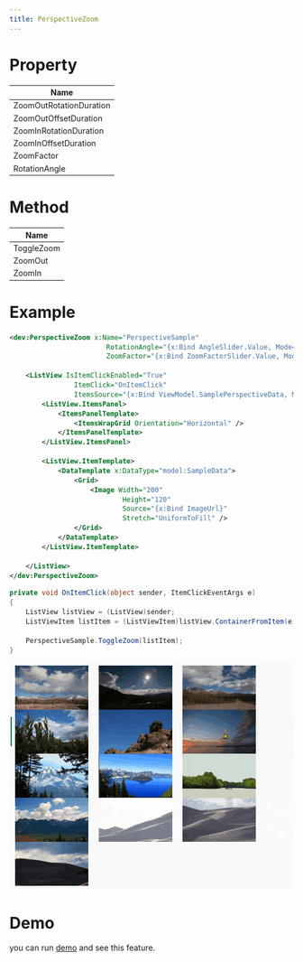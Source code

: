 ```yaml
---
title: PerspectiveZoom
---
```


# Property

|Name|
|-|
|ZoomOutRotationDuration|
|ZoomOutOffsetDuration|
|ZoomInRotationDuration|
|ZoomInOffsetDuration|
|ZoomFactor|
|RotationAngle|

# Method

|Name|
|-|
|ToggleZoom|
|ZoomOut|
|ZoomIn|

# Example

```xml
<dev:PerspectiveZoom x:Name="PerspectiveSample"
                        RotationAngle="{x:Bind AngleSlider.Value, Mode=OneWay}"
                        ZoomFactor="{x:Bind ZoomFactorSlider.Value, Mode=OneWay}">

    <ListView IsItemClickEnabled="True"
                ItemClick="OnItemClick"
                ItemsSource="{x:Bind ViewModel.SamplePerspectiveData, Mode=OneWay}">
        <ListView.ItemsPanel>
            <ItemsPanelTemplate>
                <ItemsWrapGrid Orientation="Horizontal" />
            </ItemsPanelTemplate>
        </ListView.ItemsPanel>

        <ListView.ItemTemplate>
            <DataTemplate x:DataType="model:SampleData">
                <Grid>
                    <Image Width="200"
                            Height="120"
                            Source="{x:Bind ImageUrl}"
                            Stretch="UniformToFill" />
                </Grid>
            </DataTemplate>
        </ListView.ItemTemplate>

    </ListView>
</dev:PerspectiveZoom>
```

```cs
private void OnItemClick(object sender, ItemClickEventArgs e)
{
    ListView listView = (ListView)sender;
    ListViewItem listItem = (ListViewItem)listView.ContainerFromItem(e.ClickedItem);

    PerspectiveSample.ToggleZoom(listItem);
}
```

![DevWinUI](https://raw.githubusercontent.com/ghost1372/DevWinUI-Resources/refs/heads/main/DevWinUI-Docs/PerspectiveZoom.gif)

# Demo
you can run [demo](https://github.com/Ghost1372/DevWinUI) and see this feature.
